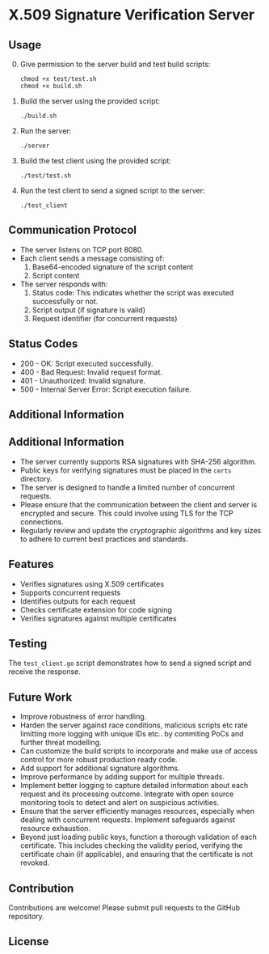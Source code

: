 # X.509 Signature Verification Server

## Usage

0. Give permission to the server build and test build scripts: 
    ```
    chmod +x test/test.sh
    chmod +x build.sh
    ```

1. Build the server using the provided script:
    ```
    ./build.sh
    ```

2. Run the server:
    ```
    ./server
    ```

3. Build the test client using the provided script:
    ```
    ./test/test.sh
    ```

4. Run the test client to send a signed script to the server:
    ```
    ./test_client
    ```

## Communication Protocol

* The server listens on TCP port 8080.
* Each client sends a message consisting of:
    1. Base64-encoded signature of the script content
    2. Script content
* The server responds with:
    1. Status code: This indicates whether the script was executed successfully or not.
    2. Script output (if signature is valid)
    3. Request identifier (for concurrent requests)

## Status Codes

- 200 - OK: Script executed successfully.
- 400 - Bad Request: Invalid request format.
- 401 - Unauthorized: Invalid signature.
- 500 - Internal Server Error: Script execution failure.

## Additional Information

## Additional Information

- The server currently supports RSA signatures with SHA-256 algorithm.
- Public keys for verifying signatures must be placed in the `certs` directory.
- The server is designed to handle a limited number of concurrent requests.
- Please ensure that the communication between the client and server is encrypted and secure. This could involve using TLS for the TCP connections.
-  Regularly review and update the cryptographic algorithms and key sizes to adhere to current best practices and standards.

## Features

- Verifies signatures using X.509 certificates
- Supports concurrent requests
- Identifies outputs for each request
- Checks certificate extension for code signing
- Verifies signatures against multiple certificates

## Testing

The `test_client.go` script demonstrates how to send a signed script and receive the response.


## Future Work

* Improve robustness of error handling.
* Harden the server against race conditions, malicious scripts etc rate limitting more logging with unique IDs etc.. by commiting PoCs and further threat modelling.
* Can customize the build scripts to incorporate and make use of access control for more robust production ready code. 
* Add support for additional signature algorithms.
* Improve performance by adding support for multiple threads.
* Implement better logging to capture detailed information about each request and its processing outcome. Integrate with open source monitoring tools to detect and alert on suspicious activities.
* Ensure that the server efficiently manages resources, especially when dealing with concurrent requests. Implement safeguards against resource exhaustion.
* Beyond just loading public keys, function a thorough validation of each certificate. This includes checking the validity period, verifying the certificate chain (if applicable), and ensuring that the certificate is not revoked.

## Contribution

Contributions are welcome! Please submit pull requests to the GitHub repository.

## License

